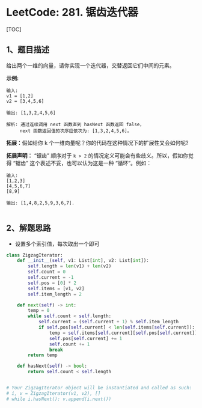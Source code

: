 # LeetCode: 281. 锯齿迭代器

[TOC]

## 1、题目描述

给出两个一维的向量，请你实现一个迭代器，交替返回它们中间的元素。

**示例:**

```
输入:
v1 = [1,2]
v2 = [3,4,5,6] 

输出: [1,3,2,4,5,6]

解析: 通过连续调用 next 函数直到 hasNext 函数返回 false，
     next 函数返回值的次序应依次为: [1,3,2,4,5,6]。
```

**拓展**：假如给你 k 个一维向量呢？你的代码在这种情况下的扩展性又会如何呢?

**拓展声明：**
 “锯齿” 顺序对于 `k > 2` 的情况定义可能会有些歧义。所以，假如你觉得 “锯齿” 这个表述不妥，也可以认为这是一种 “循环”。例如：

```
输入:
[1,2,3]
[4,5,6,7]
[8,9]

输出: [1,4,8,2,5,9,3,6,7].


```



## 2、解题思路

-   设置多个索引值，每次取出一个即可



```python
class ZigzagIterator:
    def __init__(self, v1: List[int], v2: List[int]):
        self.length = len(v1) + len(v2)
        self.count = 0
        self.current = -1
        self.pos = [0] * 2
        self.items = [v1, v2]
        self.item_length = 2

    def next(self) -> int:
        temp = 0
        while self.count < self.length:
            self.current = (self.current + 1) % self.item_length
            if self.pos[self.current] < len(self.items[self.current]):
                temp = self.items[self.current][self.pos[self.current]]
                self.pos[self.current] += 1
                self.count += 1
                break
        return temp

    def hasNext(self) -> bool:
        return self.count < self.length


# Your ZigzagIterator object will be instantiated and called as such:
# i, v = ZigzagIterator(v1, v2), []
# while i.hasNext(): v.append(i.next())
```

